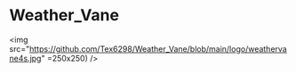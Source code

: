 # Weather_Vane
<img src="https://github.com/Tex6298/Weather_Vane/blob/main/logo/weathervane4s.jpg" =250x250) />
